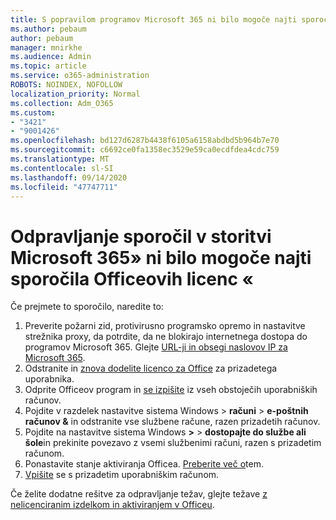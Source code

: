 ```yaml
---
title: S popravilom programov Microsoft 365 ni bilo mogoče najti sporočila Officeovih licenc, povezanih
ms.author: pebaum
author: pebaum
manager: mnirkhe
ms.audience: Admin
ms.topic: article
ms.service: o365-administration
ROBOTS: NOINDEX, NOFOLLOW
localization_priority: Normal
ms.collection: Adm_O365
ms.custom:
- "3421"
- "9001426"
ms.openlocfilehash: bd127d6287b4438f6105a6158abdbd5b964b7e70
ms.sourcegitcommit: c6692ce0fa1358ec3529e59ca0ecdfdea4cdc759
ms.translationtype: MT
ms.contentlocale: sl-SI
ms.lasthandoff: 09/14/2020
ms.locfileid: "47747711"
---
```

# <a name="fixing-the-microsoft-365-apps-couldnt-find-office-licenses-associated-message"></a>Odpravljanje sporočil v storitvi Microsoft 365» ni bilo mogoče najti sporočila Officeovih licenc «

Če prejmete to sporočilo, naredite to:

1. Preverite požarni zid, protivirusno programsko opremo in nastavitve strežnika proxy, da potrdite, da ne blokirajo internetnega dostopa do programov Microsoft 365. Glejte [URL-ji in obsegi naslovov IP za Microsoft 365](https://docs.microsoft.com/office365/enterprise/urls-and-ip-address-ranges).
2. Odstranite in [znova dodelite licenco za Office](https://docs.microsoft.com/microsoft-365/admin/manage/assign-licenses-to-users) za prizadetega uporabnika. 
3. Odprite Officeov program in [se izpišite](https://support.office.com/article/5a20dc11-47e9-4b6f-945d-478cb6d92071) iz vseh obstoječih uporabniških računov.
4. Pojdite v razdelek nastavitve sistema Windows > **računi**  >  **e-poštnih računov &** in odstranite vse službene račune, razen prizadetih računov.
5. Pojdite na nastavitve sistema Windows **>**  >  **dostopajte do službe ali šole**in prekinite povezavo z vsemi službenimi računi, razen s prizadetim računom.
6. Ponastavite stanje aktiviranja Officea. [Preberite več o](https://docs.microsoft.com/office365/troubleshoot/activation/reset-office-365-proplus-activation-state)tem.
7. [Vpišite](https://support.office.com/article/628ea040-f265-49de-b986-be09c3ebf8a9) se s prizadetim uporabniškim računom.

Če želite dodatne rešitve za odpravljanje težav, glejte težave [z nelicenciranim izdelkom in aktiviranjem v Officeu](https://support.office.com/Article/0d23d3c0-c19c-4b2f-9845-5344fedc4380).
